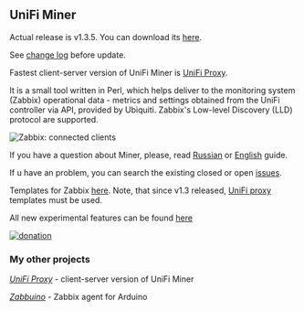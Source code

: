 ## UniFi Miner
Actual release is v1.3.5. You can download its [here](https://github.com/zbx-sadman/unifi_miner/releases).

See [change log](https://github.com/zbx-sadman/unifi_miner/blob/master/ChangeLog.md) before update.

Fastest client-server version of UniFi Miner is [UniFi Proxy](https://github.com/zbx-sadman/unifi_proxy). 

It is a small tool written in Perl, which helps deliver to the monitoring system (Zabbix) operational data - metrics and settings obtained from the UniFi controller via API, provided by Ubiquiti. Zabbix's Low-level Discovery (LLD) protocol are supported.

![Zabbix: connected clients](http://community.ubnt.com/t5/image/serverpage/image-id/53219iB1CA79D24EFB2BEB/image-size/original)


If you have a question about Miner, please, read [Russian](https://github.com/zbx-sadman/unifi_miner/wiki/UniFi-Miner-guide-in-Russian) or 
[English](https://github.com/zbx-sadman/unifi_miner/wiki/UniFi-Miner-guide-in-English) guide.

If u have an problem, you can search the existing closed or open [issues](https://github.com/zbx-sadman/unifi_miner/issues). 

Templates for Zabbix [here](https://github.com/zbx-sadman/unifi_miner/tree/master/Zabbix_Templates). Note, that since v1.3 released, [UniFi proxy](https://github.com/zbx-sadman/unifi_proxy/tree/master/Zabbix_Templates) templates must be used.

All new experimental features can be found [here](https://github.com/zbx-sadman/unifi_miner/tree/master/experimental)

[![donation](https://camo.githubusercontent.com/1d4c796d0043ba18176a68767c2ee55188d55cc1/68747470733a2f2f7777772e70617970616c6f626a656374732e636f6d2f656e5f47422f692f62746e2f62746e5f646f6e6174655f4c472e676966)](https://www.paypal.me/GrigoryP)

### My other projects
 [_UniFi Proxy_](https://github.com/zbx-sadman/unifi_proxy) - client-server version of UniFi Miner
 
 [_Zabbuino_](https://github.com/zbx-sadman/zabbuino) - Zabbix agent for Arduino 
